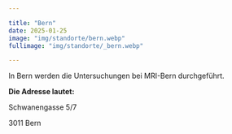 ```yaml
---

title: "Bern"
date: 2025-01-25
image: "img/standorte/bern.webp"
fullimage: "img/standorte/_bern.webp"

---
```


In Bern werden die Untersuchungen bei MRI-Bern durchgeführt. 

**Die Adresse lautet:**

Schwanengasse 5/7

3011 Bern